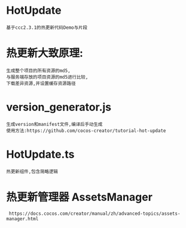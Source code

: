 # HotUpdate
    基于ccc2.3.1的热更新代码Demo与片段

# 热更新大致原理:
    生成整个项目的所有资源的md5,
    与服务端存放的项目资源的md5进行比较,
    下载差异资源,并设置缓存资源路径
  
# version_generator.js
    生成version和manifest文件,编译后手动生成
    使用方法:https://github.com/cocos-creator/tutorial-hot-update

# HotUpdate.ts
    热更新组件,包含简略逻辑
    
# 热更新管理器 AssetsManager
     https://docs.cocos.com/creator/manual/zh/advanced-topics/assets-manager.html
